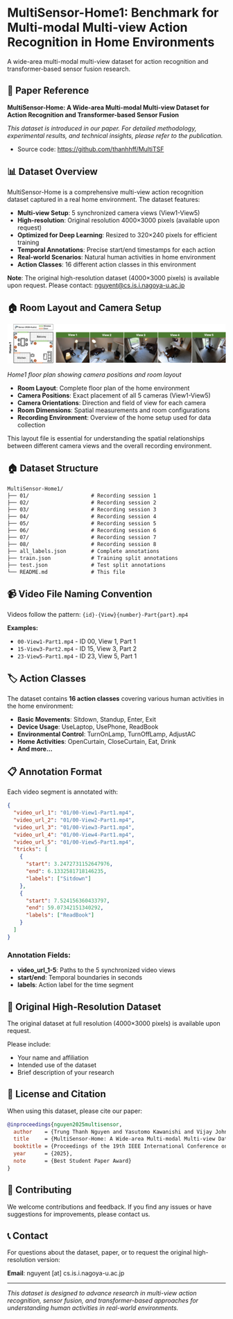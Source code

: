 # MultiSensor-Home1: Benchmark for Multi-modal Multi-view Action Recognition in Home Environments

A wide-area multi-modal multi-view dataset for action recognition and transformer-based sensor fusion research.

## 📖 Paper Reference

**MultiSensor-Home: A Wide-area Multi-modal Multi-view Dataset for Action Recognition and Transformer-based Sensor Fusion**

*This dataset is introduced in our paper. For detailed methodology, experimental results, and technical insights, please refer to the publication.*

- Source code: https://github.com/thanhhff/MultiTSF

## 📊 Dataset Overview

MultiSensor-Home is a comprehensive multi-view action recognition dataset captured in a real home environment. The dataset features:

- **Multi-view Setup**: 5 synchronized camera views (View1-View5)
- **High-resolution**: Original resolution 4000×3000 pixels (available upon request)
- **Optimized for Deep Learning**: Resized to 320×240 pixels for efficient training
- **Temporal Annotations**: Precise start/end timestamps for each action
- **Real-world Scenarios**: Natural human activities in home environment
- **Action Classes**: 16 different action classes in this environment

**Note**: The original high-resolution dataset (4000×3000 pixels) is available upon request. Please contact: nguyent@cs.is.i.nagoya-u.ac.jp

## 🏠 Room Layout and Camera Setup

![Home1 Layout](Home1-Layout.png)

*Home1 floor plan showing camera positions and room layout*

- **Room Layout**: Complete floor plan of the home environment
- **Camera Positions**: Exact placement of all 5 cameras (View1-View5)
- **Camera Orientations**: Direction and field of view for each camera
- **Room Dimensions**: Spatial measurements and room configurations
- **Recording Environment**: Overview of the home setup used for data collection

This layout file is essential for understanding the spatial relationships between different camera views and the overall recording environment.


## 🏠 Dataset Structure

```
MultiSensor-Home1/
├── 01/                    # Recording session 1
├── 02/                    # Recording session 2
├── 03/                    # Recording session 3
├── 04/                    # Recording session 4
├── 05/                    # Recording session 5
├── 06/                    # Recording session 6
├── 07/                    # Recording session 7
├── 08/                    # Recording session 8
├── all_labels.json        # Complete annotations
├── train.json             # Training split annotations
├── test.json              # Test split annotations
└── README.md              # This file
```

## 📹 Video File Naming Convention

Videos follow the pattern: `{id}-{View}{number}-Part{part}.mp4`

**Examples:**
- `00-View1-Part1.mp4` - ID 00, View 1, Part 1
- `15-View3-Part2.mp4` - ID 15, View 3, Part 2
- `23-View5-Part1.mp4` - ID 23, View 5, Part 1

## 🏷️ Action Classes

The dataset contains **16 action classes** covering various human activities in the home environment:

- **Basic Movements**: Sitdown, Standup, Enter, Exit
- **Device Usage**: UseLaptop, UsePhone, ReadBook
- **Environmental Control**: TurnOnLamp, TurnOffLamp, AdjustAC
- **Home Activities**: OpenCurtain, CloseCurtain, Eat, Drink
- **And more...**

## 📋 Annotation Format

Each video segment is annotated with:

```json
{
  "video_url_1": "01/00-View1-Part1.mp4",
  "video_url_2": "01/00-View2-Part1.mp4",
  "video_url_3": "01/00-View3-Part1.mp4",
  "video_url_4": "01/00-View4-Part1.mp4",
  "video_url_5": "01/00-View5-Part1.mp4",
  "tricks": [
    {
      "start": 3.2472731152647976,
      "end": 6.1332581718146235,
      "labels": ["Sitdown"]
    },
    {
      "start": 7.524156360433797,
      "end": 59.07342151340292,
      "labels": ["ReadBook"]
    }
  ]
}
```

### Annotation Fields:
- **video_url_1-5**: Paths to the 5 synchronized video views
- **start/end**: Temporal boundaries in seconds
- **labels**: Action label for the time segment


## 📧 Original High-Resolution Dataset

The original dataset at full resolution (4000×3000 pixels) is available upon request.

Please include:
- Your name and affiliation
- Intended use of the dataset
- Brief description of your research

## 📄 License and Citation

When using this dataset, please cite our paper:

```bibtex
@inproceedings{nguyen2025multisensor,
  author    = {Trung Thanh Nguyen and Yasutomo Kawanishi and Vijay John and Takahiro Komamizu and Ichiro Ide},
  title     = {MultiSensor-Home: A Wide-area Multi-modal Multi-view Dataset for Action Recognition and Transformer-based Sensor Fusion},
  booktitle = {Proceedings of the 19th IEEE International Conference on Automatic Face and Gesture Recognition},
  year      = {2025},
  note      = {Best Student Paper Award}
}
```

## 🤝 Contributing

We welcome contributions and feedback. If you find any issues or have suggestions for improvements, please contact us.

## 📞 Contact

For questions about the dataset, paper, or to request the original high-resolution version:

**Email**: nguyent [at] cs.is.i.nagoya-u.ac.jp

---

*This dataset is designed to advance research in multi-view action recognition, sensor fusion, and transformer-based approaches for understanding human activities in real-world environments.*
